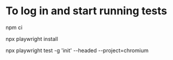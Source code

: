 # To log in and start running tests

npm ci

npx playwright install

npx playwright test -g 'init' --headed --project=chromium

